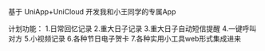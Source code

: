 基于 UniApp+UniCloud 开发我和小王同学的专属App

计划功能：
1.日常回忆记录
2.重大日子记录
3.重大日子自动短信提醒
4.一键呼叫对方
5.小视频记录
6.各种节日电子贺卡
7.各种实用小工具web形式集成进来
